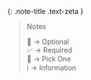 <!-- _includes/docs/env/ -->

{: .note-title .text-zeta }
> Notes
> 
> 🔲 → Optional<br>
> ✅ → Required<br>
> 🔘 → Pick One<br>
> ℹ️ → Information
